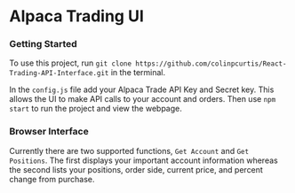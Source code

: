 # Alpaca Trading UI

### Getting Started

To use this project, run ```git clone https://github.com/colinpcurtis/React-Trading-API-Interface.git``` in the terminal.  

In the ```config.js``` file add your Alpaca Trade API Key and Secret key.  This allows the UI to make API calls to your account and orders.  Then use ```npm start``` to run the project and view the webpage.

### Browser Interface
Currently there are two supported functions, ```Get Account``` and ```Get Positions```.  The first displays your important account information whereas the second lists your positions, order side, current price, and percent change from purchase.